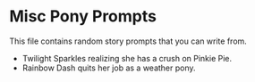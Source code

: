 # Misc Pony Prompts

This file contains random story prompts that you can write from.

- Twilight Sparkles realizing she has a crush on Pinkie Pie.
- Rainbow Dash quits her job as a weather pony.
